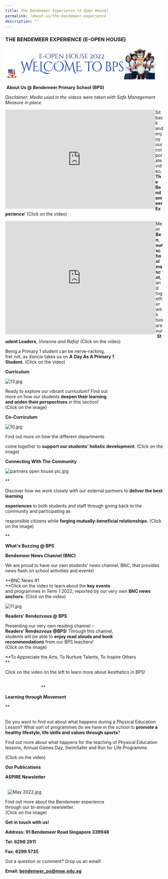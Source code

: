 ```yaml
---
title: The Bendemeer Experience (e Open House)
permalink: /about-us/the-bendemeer-experience
description: ""
---
```

### THE BENDEMEER EXPERIENCE (E-OPEN HOUSE)

	  
![](/images/banner%20eOpen%20House_2022.jpg)
  
 **About Us @ Bendemeer Primary School (BPS)**

_Disclaimer: Media used in the videos were taken with Safe Management Measure in place._

<iframe width="479" height="315" 
				src="https://www.youtube.com/embed/zP7V99NsRpg" 
				title="The Bendemeer Experience" 
				frameborder="0" 
				allow="accelerometer; 
							 autoplay; 
							 clipboard-write; 
							 encrypted-media; 
							 gyroscope; 
							 picture-in-picture" 
				allowfullscreen
				align="left"></iframe>
  
Sit back and enjoy our corporate video,   
**The Bendemeer Experience**! (Click on the video)  
  
<iframe width="480" height="360" 
				src="https://www.youtube.com/embed/QpXxmpp4BRE" 
				title="BPS Virtual Tour - Introduction by Student Leaders & Ben" 
				frameborder="0" 
				allow="accelerometer; 
							 autoplay; 
							 clipboard-write; 
							 encrypted-media; 
							 gyroscope; 
							 picture-in-picture" 
				allowfullscreen
				align="left"></iframe>  
				
Meet **Ben**, **our school mascot**, and together with  
him are our **Student Leaders**, _Vivienne and Rafiq_! (Click on the video)  
  
  
  
  
  
  
  
  
  
  
  
  
  
  
  
  
  
Being a Primary 1 student can be nerve-racking,  
fret not, as _Xancie_ takes us on **A** **Day As A Primary 1  
Student.** (Click on the video)  
  
  
  
  
  
  
  
  
  
  
  
  
  

**Curriculum**

  
![13.jpg](https://bendemeerpri-moe-edu-sg-admin.cwp.sg/qql/slot/u939/2022%20Matters/eOpenHouse/13.jpg)  
  
Ready to explore our vibrant curriculum? Find out  
more on how our students **deepen their learning  
and widen their perspectives** in this section!  
(Click on the image)  
  
  
  
  
  
  
  

**Co-Curriculum**

  
![10.jpg](https://bendemeerpri-moe-edu-sg-admin.cwp.sg/qql/slot/u939/2022%20Matters/eOpenHouse/10.jpg)  

  

Find out more on how the different departments

come together to **support our students’ holistic development**. (Click on the image)

  

  

**Connecting With The Community**

![partners open house pic.jpg](https://bendemeerpri-moe-edu-sg-admin.cwp.sg/qql/slot/u939/2022%20Matters/Website%20Updates%202022/June%202022/partners%20open%20house%20pic.jpg)

**

Discover how we work closely with our external partners to **deliver the best learning**

**experiences** to both students and staff through giving back to the community and participating as

responsible citizens while **forging mutually-beneficial relationships**. (Click on the image)

**

  

**What's Buzzing @ BPS**

  

**Bendemeer News Channel (BNC)**

We are proud to have our own students' news channel, BNC, that provides news flash on school activities and events!

  
  
**BNC News #1  
**Click on the video to learn about the **key events**  
and programmes in Term 1 2022, reported by our very own **BNC news anchors.** (Click on the video)  
  
  
  
  
  
  
  
  
  
  

  

![11.jpg](https://bendemeerpri-moe-edu-sg-admin.cwp.sg/qql/slot/u939/2022%20Matters/Website%20Updates%202022/April%202022/Library/11.jpg)

**Readers' Rendezvous @ BPS**  

  
Presenting our very own reading channel –  
**Readers’ Rendezvous @BPS**! Through this channel,  
students will be able to **enjoy read alouds and book  
recommendations** from our BPS teachers!  
(Click on the image)  
  
  
  
  
  
  
  
  

**To Appreciate the Arts, To Nurture Talents, To Inspire Others  
**

  

  
  
Click on the video on the left to learn more about Aesthetics in BPS!  
  
  
  
                                                                                                                                                           **  

**Learning through Movement**

  


**  
      

Do you want to find out about what happens during a Physical Education Lesson? What sort of programmes do we have in the school to **promote a healthy lifestyle, life skills and values through sports**?

Find out more about what happens for the teaching of Physical Education lessons, Annual Games Day, SwimSafer and Run for Life Programme.

(Click on the video) 

  
  
  
  
  
  
  

**Our Publications**

  

**ASPIRE Newsletter**

   
  ![May 2022.jpg](https://bendemeerpri-moe-edu-sg-admin.cwp.sg/qql/slot/u939/2022%20Matters/Website%20Updates%202022/ASPIRE%20Issue/May%202022.jpg)

Find out more about the Bendemeer experience  
through our bi-annual newsletter.  
(Click on the image)  
  
  
  
  
  
  
  

**Get in touch with us!**

  

**Address: 91 Bendemeer Road Singapore 339948**

  

**Tel: 6298 2911**

**Fax: 6299 5735**

  

Got a question or comment? Drop us an email!  

**Email: [bendemeer\_ps@moe.edu.sg](mailto:bendemeer_ps@moe.edu.sg)**